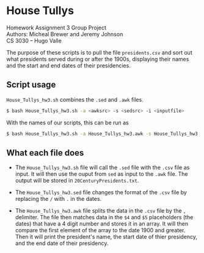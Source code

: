# House Tullys

Homework Assignment 3 Group Project  
Authors: Micheal Brewer and Jeremy Johnson  
CS 3030 &ndash; Hugo Valle

The purpose of these scripts is to pull the file `presidents.csv` and sort out what presidents served during or after the 1900s, displaying their names and the start and end dates of their presidencies. 

## Script usage

`House_Tullys_hw3.sh` combines the `.sed` and `.awk` files.

```bash
$ bash House_Tullys_hw3.sh -a <awksrc> -s <sedsrc> -i <inputfile>
```

With the names of our scripts, this can be run as

```bash
$ bash House_Tullys_hw3.sh -a House_Tullys_hw3.awk -s House_Tullys_hw3.sed -i presidents.csv
```

## What each file does

- The `House_Tullys_hw3.sh` file will call the `.sed` file with the `.csv` file as input. It will then use the ouput from `sed` as input to the `.awk` file. The output will be stored in `20CenturyPresidents.txt`.

- The `House_Tullys_hw3.sed` file changes the format of the `.csv` file by replacing the `/` with `.` in the dates. 

- The `House_Tullys_hw3.awk` file splits the data in the `.csv` file by the `,` delimiter.
  The file then matches data in the `$4` and `$5` placeholders (the dates) that have a 4 digit number and stores it in an array.
  It will then compare the first element of the array to the date 1900 and greater. Then it will print the president's name, the start date of thier presidency, and the end date of their presidency. 

